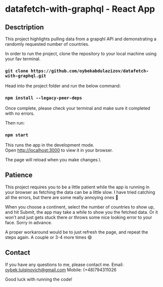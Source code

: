 # datafetch-with-graphql - React App

## Desctription 

This project highlights pulling data from a grapqhl API and demonstrating a randomly requested number of countries.

In order to run the project, clone the repository to your local machine using your fav terminal. 

### `git clone https://github.com/oybekabdulazizov/datafetch-with-graphql.git`

Head into the project folder and run the below command: 

### `npm install --legacy-peer-deps` 

Once complete, please check your terminal and make sure it completed with no errors. 

Then run: 

### `npm start` 

This runs the app in the development mode.\
Open [http://localhost:3000](http://localhost:3000) to view it in your browser.

The page will reload when you make changes.\

## Patience

This project requires you to be a little patient while the app is running in your browser as 
fetching the data can be a little slow. 
I have tried catching all the errors, but there are some really annoying ones 🥲

When you choose a continent, select the number of countries to show up, and hit Submit, 
the app may take a while to show you the fetched data. 
Or it won't and just gets stuck there or throws some nice looking error to your face. Sorry in advance. 

A proper workaround would be to just refresh the page, and repeat the steps again. A couple or 3-4 more times 😄

## Contact 

If you have any questions to me, please contact me. 
Email: oybek.tulqinovich@gmail.com 
Mobile: (+48)794311026


Good luck with running the code! 